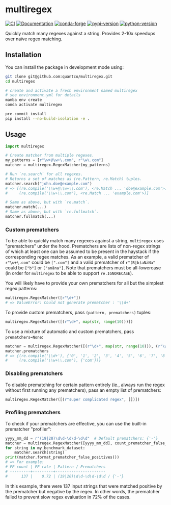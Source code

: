 # multiregex

[![CI](https://github.com/Quantco/multiregex/actions/workflows/ci.yml/badge.svg)](https://github.com/Quantco/multiregex/actions/workflows/ci.yml)
[![Documentation](https://img.shields.io/badge/docs-latest-success?style=plastic)](https://docs.dev.quantco.cloud/qc-github-artifacts/Quantco/multiregex/latest/index.html)
[![conda-forge](https://img.shields.io/conda/vn/conda-forge/multiregex?logoColor=white&logo=conda-forge)](https://anaconda.org/conda-forge/multiregex)
[![pypi-version](https://img.shields.io/pypi/v/multiregex.svg?logo=pypi&logoColor=white)](https://pypi.org/project/multiregex)
[![python-version](https://img.shields.io/pypi/pyversions/multiregex?logoColor=white&logo=python)](https://pypi.org/project/multiregex)

Quickly match many regexes against a string. Provides 2-10x speedups over naïve regex matching.

## Installation

You can install the package in development mode using:

```bash
git clone git@github.com:quantco/multiregex.git
cd multiregex

# create and activate a fresh environment named multiregex
# see environment.yml for details
mamba env create
conda activate multiregex

pre-commit install
pip install --no-build-isolation -e .
```


## Usage

```py
import multiregex

# Create matcher from multiple regexes.
my_patterns = [r"\w+@\w+\.com", r"\w\.com"]
matcher = multiregex.RegexMatcher(my_patterns)

# Run `re.search` for all regexes.
# Returns a set of matches as (re.Pattern, re.Match) tuples.
matcher.search("john.doe@example.com")
# => [(re.compile('\\w+@\\w+\\.com'), <re.Match ... 'doe@example.com'>),
#     (re.compile('\\w+\\.com'), <re.Match ... 'example.com'>)]

# Same as above, but with `re.match`.
matcher.match(...)
# Same as above, but with `re.fullmatch`.
matcher.fullmatch(...)
```

### Custom prematchers

To be able to quickly match many regexes against a string, `multiregex` uses
"prematchers" under the hood. Prematchers are lists of non-regex strings of which
at least one can be assumed to be present in the haystack if the corresponding regex matches.
As an example, a valid prematcher of `r"\w+\.com"` could be `[".com"]` and a valid
prematcher of `r"(B|b)aNäNa"` could be `["b"]` or `["anäna"]`.
Note that prematchers must be all-lowercase (in order for ``multiregex`` to be able to support ``re.IGNORECASE``).

You will likely have to provide your own prematchers for all but the simplest
regex patterns:

```py
multiregex.RegexMatcher([r"\d+"])
# => ValueError: Could not generate prematcher : '\\d+'
```

To provide custom prematchers, pass `(pattern, prematchers)` tuples:

```py
multiregex.RegexMatcher([(r"\d+", map(str, range(10)))])
```

To use a mixture of automatic and custom prematchers, pass `prematchers=None`:

```py
matcher = multiregex.RegexMatcher([(r"\d+", map(str, range(10))), (r"\w+\.com", None)])
matcher.prematchers
# => {(re.compile('\\d+'), {'0', '1', '2', '3', '4', '5', '6', '7', '8', '9'}),
#     (re.compile('\\w+\\.com'), {'com'})}
```

### Disabling prematchers

To disable prematching for certain pattern entirely (ie., always run the regex
without first running any prematchers), pass an empty list of prematchers:

```py
multiregex.RegexMatcher([(r"super complicated regex", [])])
```

### Profiling prematchers

To check if your prematchers are effective, you can use the built-in prematcher "profiler":

```py
yyyy_mm_dd = r"(19|20)\d\d-\d\d-\d\d"  # Default prematchers: {'-'}
matcher = multiregex.RegexMatcher([yyyy_mm_dd], count_prematcher_false_positives=True)
for string in my_benchmark_dataset:
    matcher.search(string)
print(matcher.format_prematcher_false_positives())
# => For example:
# FP count | FP rate | Pattern / Prematchers
# ---------+---------+----------------------
#      137 |    0.72 | (19|20)\d\d-\d\d-\d\d / {'-'}
```

In this example, there were 137 input strings that were matched positive by the prematcher but negative by the regex.
In other words, the prematcher failed to prevent slow regex evaluation in 72% of the cases.
